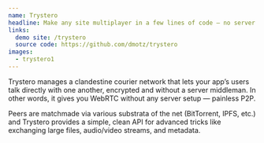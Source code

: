 ```yaml
---
name: Trystero
headline: Make any site multiplayer in a few lines of code — no server required
links:
  demo site: /trystero
  source code: https://github.com/dmotz/trystero
images:
  - trystero1
---
```


Trystero manages a clandestine courier network that lets your appʼs users talk
directly with one another, encrypted and without a server middleman. In other
words, it gives you WebRTC without any server setup — painless P2P.

Peers are matchmade via various substrata of the net (BitTorrent, IPFS, etc.)
and Trystero provides a simple, clean API for advanced tricks like exchanging
large files, audio/video streams, and metadata.
